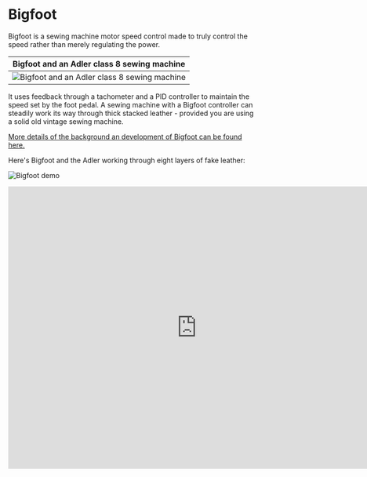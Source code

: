 # Bigfoot
Bigfoot is a sewing machine motor speed control made to truly control the speed rather than merely regulating the power.

|Bigfoot and an Adler class 8 sewing machine|
|------------------------------------------|
|![Bigfoot and an Adler class 8 sewing machine](Pictures/1.jpg)|

It uses feedback through a tachometer and a PID controller to maintain the speed set by the foot pedal.  A sewing machine with a Bigfoot controller can steadily work its way through thick stacked leather - provided you are using a solid old vintage sewing machine.

[More details of the background an development of Bigfoot can be found here.](https://josepheoff.github.io/posts/motorcontrol-toc)

Here's Bigfoot and the Adler working through eight layers of fake leather:

![Bigfoot demo](https://vimeo.com/883578648)

<iframe src="https://player.vimeo.com/video/883578648?badge=0&amp;autopause=0&amp;quality_selector=1&amp;player_id=0&amp;app_id=58479" width="768" height="576" frameborder="0" allow="autoplay; fullscreen; picture-in-picture" title="Bigfoot"></iframe>

